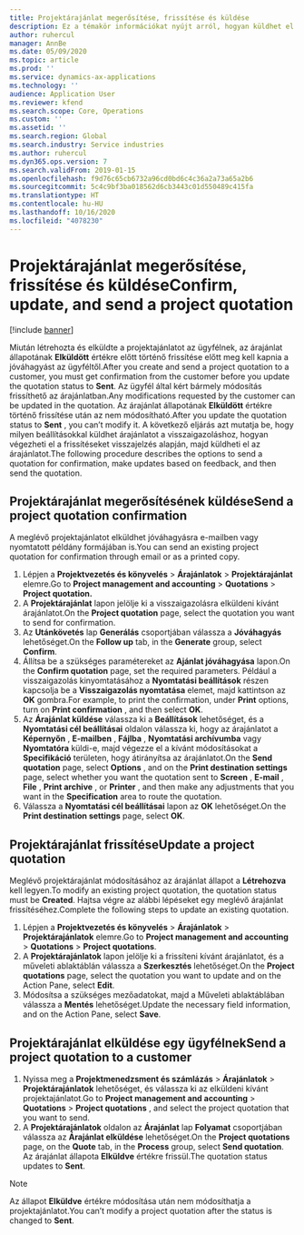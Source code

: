 ```yaml
---
title: Projektárajánlat megerősítése, frissítése és küldése
description: Ez a témakör információkat nyújt arról, hogyan küldhet el egy árajánlatot az ügyfélnek megerősítésre, módosíthatja azt a visszajelzések alapján, majd hogyan küldheti újra az árajánlatot.
author: ruhercul
manager: AnnBe
ms.date: 05/09/2020
ms.topic: article
ms.prod: ''
ms.service: dynamics-ax-applications
ms.technology: ''
audience: Application User
ms.reviewer: kfend
ms.search.scope: Core, Operations
ms.custom: ''
ms.assetid: ''
ms.search.region: Global
ms.search.industry: Service industries
ms.author: ruhercul
ms.dyn365.ops.version: 7
ms.search.validFrom: 2019-01-15
ms.openlocfilehash: f9d76c65cb6732a96cd0bd6c4c36a2a73a65a2b6
ms.sourcegitcommit: 5c4c9bf3ba018562d6cb3443c01d550489c415fa
ms.translationtype: HT
ms.contentlocale: hu-HU
ms.lasthandoff: 10/16/2020
ms.locfileid: "4078230"
---
```

# <a name="confirm-update-and-send-a-project-quotation"></a><span data-ttu-id="3ca4b-103">Projektárajánlat megerősítése, frissítése és küldése</span><span class="sxs-lookup"><span data-stu-id="3ca4b-103">Confirm, update, and send a project quotation</span></span>

[!include [banner](../includes/banner.md)]

<span data-ttu-id="3ca4b-104">Miután létrehozta és elküldte a projektajánlatot az ügyfélnek, az árajánlat állapotának **Elküldött** értékre előtt történő frissítése előtt meg kell kapnia a jóváhagyást az ügyféltől.</span><span class="sxs-lookup"><span data-stu-id="3ca4b-104">After you create and send a project quotation to a customer, you must get confirmation from the customer before you update the quotation status to **Sent**.</span></span> <span data-ttu-id="3ca4b-105">Az ügyfél által kért bármely módosítás frissíthető az árajánlatban.</span><span class="sxs-lookup"><span data-stu-id="3ca4b-105">Any modifications requested by the customer can be updated in the quotation.</span></span> <span data-ttu-id="3ca4b-106">Az árajánlat állapotának **Elküldött** értékre történő frissítése után az nem módosítható.</span><span class="sxs-lookup"><span data-stu-id="3ca4b-106">After you update the quotation status to **Sent** , you can’t modify it.</span></span> <span data-ttu-id="3ca4b-107">A következő eljárás azt mutatja be, hogy milyen beállításokkal küldhet árajánlatot a visszaigazoláshoz, hogyan végezheti el a frissítéseket visszajelzés alapján, majd küldheti el az árajánlatot.</span><span class="sxs-lookup"><span data-stu-id="3ca4b-107">The following procedure describes the options to send a quotation for confirmation, make updates based on feedback, and then send the quotation.</span></span>

## <a name="send-a-project-quotation-confirmation"></a><span data-ttu-id="3ca4b-108">Projektárajánlat megerősítésének küldése</span><span class="sxs-lookup"><span data-stu-id="3ca4b-108">Send a project quotation confirmation</span></span>  

<span data-ttu-id="3ca4b-109">A meglévő projektajánlatot elküldhet jóváhagyásra e-mailben vagy nyomtatott példány formájában is.</span><span class="sxs-lookup"><span data-stu-id="3ca4b-109">You can send an existing project quotation for confirmation through email or as a printed copy.</span></span> 

1. <span data-ttu-id="3ca4b-110">Lépjen a **Projektvezetés és könyvelés** > **Árajánlatok** > **Projektárajánlat** elemre.</span><span class="sxs-lookup"><span data-stu-id="3ca4b-110">Go to **Project management and accounting** > **Quotations** > **Project quotation.**</span></span> 
2. <span data-ttu-id="3ca4b-111">A **Projektárajánlat** lapon jelölje ki a visszaigazolásra elküldeni kívánt árajánlatot.</span><span class="sxs-lookup"><span data-stu-id="3ca4b-111">On the **Project quotation** page, select the quotation you want to send for confirmation.</span></span> 
3. <span data-ttu-id="3ca4b-112">Az **Utánkövetés** lap **Generálás** csoportjában válassza a **Jóváhagyás** lehetőséget.</span><span class="sxs-lookup"><span data-stu-id="3ca4b-112">On the **Follow up** tab, in the **Generate** group, select **Confirm**.</span></span> 
4. <span data-ttu-id="3ca4b-113">Állítsa be a szükséges paramétereket az **Ajánlat jóváhagyása** lapon.</span><span class="sxs-lookup"><span data-stu-id="3ca4b-113">On the **Confirm quotation** page, set the required parameters.</span></span> <span data-ttu-id="3ca4b-114">Például a visszaigazolás kinyomtatásához a **Nyomtatási beállítások** részen kapcsolja be a **Visszaigazolás nyomtatása** elemet, majd kattintson az **OK** gombra.</span><span class="sxs-lookup"><span data-stu-id="3ca4b-114">For example, to print the confirmation, under **Print** options, turn on **Print confirmation** , and then select **OK**.</span></span>
5. <span data-ttu-id="3ca4b-115">Az **Árajánlat küldése** válassza ki a **Beállítások** lehetőséget, és a **Nyomtatási cél beállításai** oldalon válassza ki, hogy az árajánlatot a **Képernyőn** , **E-mailben** , **Fájlba** , **Nyomtatási archívumba** vagy **Nyomtatóra** küldi-e, majd végezze el a kívánt módosításokat a **Specifikáció** területen, hogy átirányítsa az árajánlatot.</span><span class="sxs-lookup"><span data-stu-id="3ca4b-115">On the **Send quotation** page, select **Options** , and on the **Print destination settings** page, select whether you want the quotation sent to **Screen** , **E-mail** , **File** , **Print archive** , or **Printer** , and then make any adjustments that you want in the **Specification** area to route the quotation.</span></span>
6. <span data-ttu-id="3ca4b-116">Válassza a **Nyomtatási cél beállításai** lapon az **OK** lehetőséget.</span><span class="sxs-lookup"><span data-stu-id="3ca4b-116">On the **Print destination settings** page, select **OK**.</span></span>  

## <a name="update-a-project-quotation"></a><span data-ttu-id="3ca4b-117">Projektárajánlat frissítése</span><span class="sxs-lookup"><span data-stu-id="3ca4b-117">Update a project quotation</span></span>

<span data-ttu-id="3ca4b-118">Meglévő projektárajánlat módosításához az árajánlat állapot a **Létrehozva** kell legyen.</span><span class="sxs-lookup"><span data-stu-id="3ca4b-118">To modify an existing project quotation, the quotation status must be **Created**.</span></span> <span data-ttu-id="3ca4b-119">Hajtsa végre az alábbi lépéseket egy meglévő árajánlat frissítéséhez.</span><span class="sxs-lookup"><span data-stu-id="3ca4b-119">Complete the following steps to update an existing quotation.</span></span> 

1. <span data-ttu-id="3ca4b-120">Lépjen a **Projektvezetés és könyvelés** > **Árajánlatok** > **Projektárajánlatok** elemre.</span><span class="sxs-lookup"><span data-stu-id="3ca4b-120">Go to **Project management and accounting** > **Quotations** > **Project quotations**.</span></span>
2. <span data-ttu-id="3ca4b-121">A **Projektárajánlatok** lapon jelölje ki a frissíteni kívánt árajánlatot, és a műveleti ablaktáblán válassza a **Szerkesztés** lehetőséget.</span><span class="sxs-lookup"><span data-stu-id="3ca4b-121">On the **Project quotations** page, select the quotation you want to update and on the Action Pane, select **Edit**.</span></span>
3. <span data-ttu-id="3ca4b-122">Módosítsa a szükséges mezőadatokat, majd a Műveleti ablaktáblában válassza a **Mentés** lehetőséget.</span><span class="sxs-lookup"><span data-stu-id="3ca4b-122">Update the necessary field information, and on the Action Pane, select **Save**.</span></span>  

## <a name="send-a-project-quotation-to-a-customer"></a><span data-ttu-id="3ca4b-123">Projektárajánlat elküldése egy ügyfélnek</span><span class="sxs-lookup"><span data-stu-id="3ca4b-123">Send a project quotation to a customer</span></span> 

1. <span data-ttu-id="3ca4b-124">Nyissa meg a **Projektmenedzsment és számlázás** > **Árajánlatok** > **Projektárajánlatok** lehetőséget, és válassza ki az elküldeni kívánt projektajánlatot.</span><span class="sxs-lookup"><span data-stu-id="3ca4b-124">Go to **Project management and accounting** > **Quotations** > **Project quotations** , and select the project quotation that you want to send.</span></span>
2. <span data-ttu-id="3ca4b-125">A **Projektárajánlatok** oldalon az **Árajánlat** lap **Folyamat** csoportjában válassza az **Árajánlat elküldése** lehetőséget.</span><span class="sxs-lookup"><span data-stu-id="3ca4b-125">On the **Project quotations** page, on the **Quote** tab, in the **Process** group, select **Send quotation**.</span></span> <span data-ttu-id="3ca4b-126">Az árajánlat állapota **Elküldve** értékre frissül.</span><span class="sxs-lookup"><span data-stu-id="3ca4b-126">The quotation status updates to **Sent**.</span></span>

> [!NOTE]
> <span data-ttu-id="3ca4b-127">Az állapot **Elküldve** értékre módosítása után nem módosíthatja a projektajánlatot.</span><span class="sxs-lookup"><span data-stu-id="3ca4b-127">You can’t modify a project quotation after the status is changed to **Sent**.</span></span>

